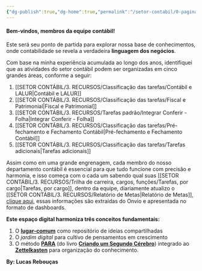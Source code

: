 ```yaml
---
{"dg-publish":true,"dg-home":true,"permalink":"/setor-contabil/0-pagina-inicial/objetivo-da-pagina/","tags":["gardenEntry"],"dgPassFrontmatter":true,"created":"2025-06-03T22:08:34.152-03:00","updated":"2025-06-24T11:38:50.426-03:00"}
---
```


#### **Bem-vindos, membros da equipe contábil!**


Este será seu ponto de partida para explorar nossa base de conhecimentos, onde contabilidade se revela a verdadeira **linguagem dos negócios**.

Com base na minha experiência acumulada ao longo dos anos, identifiquei que as atividades do setor contábil podem ser organizadas em cinco grandes áreas, conforme a seguir:

1. [[SETOR CONTÁBIL/3. RECURSOS/Classificação das tarefas/Contábil e LALUR\|Contábil e LALUR]]    
2. [[SETOR CONTÁBIL/3. RECURSOS/Classificação das tarefas/Fiscal e Patrimonial\|Fiscal e Patrimonial]] 
3. [[SETOR CONTÁBIL/3. RECURSOS/Tarefas padrão/Integrar Conferir - Folha\|Integrar Conferir - Folha]]
4. [[SETOR CONTÁBIL/3. RECURSOS/Classificação das tarefas/Pré-fechamento e Fechamento Contábil\|Pré-fechamento e Fechamento Contábil]] 
5. [[SETOR CONTÁBIL/3. RECURSOS/Classificação das tarefas/Tarefas adicionais\|Tarefas adicionais]]

Assim como em uma grande engrenagem, cada membro do nosso departamento contábil é essencial para que tudo funcione com precisão e harmonia, e isso começa com o cada um sabendo qual suas [[SETOR CONTÁBIL/3. RECURSOS/Trilha de carreira, cargos, funções/Tarefas, por cargo\|Tarefas, por cargo]], dentro da equipe, diariamente atualizo o [[SETOR CONTÁBIL/3. RECURSOS/Relatório de Metas\|Relatório de Metas]], [clique aqui](https://app.powerbi.com/view?r=eyJrIjoiM2U4MGQzOWEtOGQ4Ny00ZjE4LWIxMzEtMTI0ODMxOGViNDliIiwidCI6IjBiNzU0YTA5LTA1NjgtNDhmZC1hMTAwLTg2MjFhMGJiZDdhYiJ9), essas informações são extraídas do Onvio e apresentada no formato de dashboards.


**Este espaço digital harmoniza três conceitos fundamentais:**  
1. O **[lugar-comum]()** como repositório de ideias compartilhadas  
2. O *jardim digital* para cultivo de pensamentos em crescimento  
3. O método **[PARA]()** (do livro **[Criando um Segundo Cérebro]()**) integrado ao **[Zettelkasten]()** para organização do conhecimento.  



**By: Lucas Rebouças**